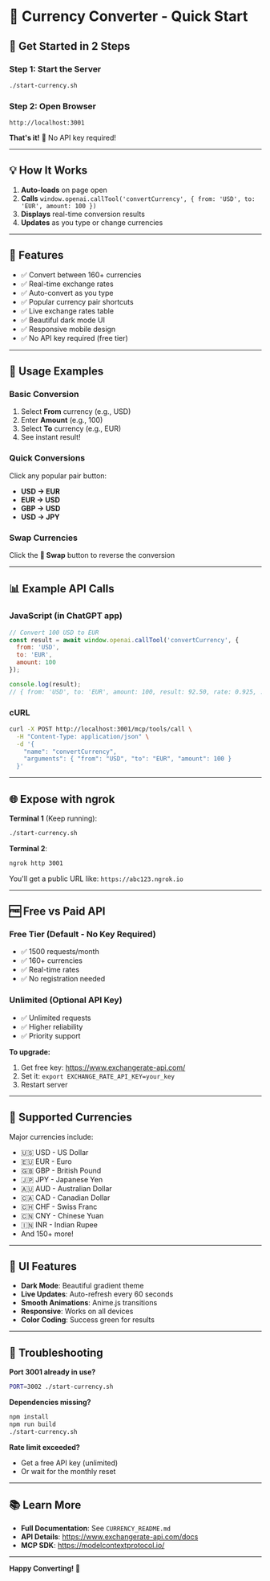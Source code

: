 # 💱 Currency Converter - Quick Start

## 🚀 Get Started in 2 Steps

### Step 1: Start the Server

```bash
./start-currency.sh
```

### Step 2: Open Browser

```
http://localhost:3001
```

**That's it!** 🎉 No API key required!

---

## 💡 How It Works

1. **Auto-loads** on page open
2. **Calls** `window.openai.callTool('convertCurrency', { from: 'USD', to: 'EUR', amount: 100 })`
3. **Displays** real-time conversion results
4. **Updates** as you type or change currencies

---

## 🎯 Features

- ✅ Convert between 160+ currencies
- ✅ Real-time exchange rates
- ✅ Auto-convert as you type
- ✅ Popular currency pair shortcuts
- ✅ Live exchange rates table
- ✅ Beautiful dark mode UI
- ✅ Responsive mobile design
- ✅ No API key required (free tier)

---

## 🔄 Usage Examples

### Basic Conversion
1. Select **From** currency (e.g., USD)
2. Enter **Amount** (e.g., 100)
3. Select **To** currency (e.g., EUR)
4. See instant result!

### Quick Conversions
Click any popular pair button:
- **USD → EUR**
- **EUR → USD**
- **GBP → USD**
- **USD → JPY**

### Swap Currencies
Click the **🔄 Swap** button to reverse the conversion

---

## 📊 Example API Calls

### JavaScript (in ChatGPT app)
```javascript
// Convert 100 USD to EUR
const result = await window.openai.callTool('convertCurrency', {
  from: 'USD',
  to: 'EUR',
  amount: 100
});

console.log(result);
// { from: 'USD', to: 'EUR', amount: 100, result: 92.50, rate: 0.925, ... }
```

### cURL
```bash
curl -X POST http://localhost:3001/mcp/tools/call \
  -H "Content-Type: application/json" \
  -d '{
    "name": "convertCurrency",
    "arguments": { "from": "USD", "to": "EUR", "amount": 100 }
  }'
```

---

## 🌐 Expose with ngrok

**Terminal 1** (Keep running):
```bash
./start-currency.sh
```

**Terminal 2**:
```bash
ngrok http 3001
```

You'll get a public URL like: `https://abc123.ngrok.io`

---

## 🆓 Free vs Paid API

### Free Tier (Default - No Key Required)
- ✅ 1500 requests/month
- ✅ 160+ currencies
- ✅ Real-time rates
- ✅ No registration needed

### Unlimited (Optional API Key)
- ✅ Unlimited requests
- ✅ Higher reliability
- ✅ Priority support

**To upgrade:**
1. Get free key: https://www.exchangerate-api.com/
2. Set it: `export EXCHANGE_RATE_API_KEY=your_key`
3. Restart server

---

## 💱 Supported Currencies

Major currencies include:
- 🇺🇸 USD - US Dollar
- 🇪🇺 EUR - Euro
- 🇬🇧 GBP - British Pound
- 🇯🇵 JPY - Japanese Yen
- 🇦🇺 AUD - Australian Dollar
- 🇨🇦 CAD - Canadian Dollar
- 🇨🇭 CHF - Swiss Franc
- 🇨🇳 CNY - Chinese Yuan
- 🇮🇳 INR - Indian Rupee
- And 150+ more!

---

## 🎨 UI Features

- **Dark Mode**: Beautiful gradient theme
- **Live Updates**: Auto-refresh every 60 seconds
- **Smooth Animations**: Anime.js transitions
- **Responsive**: Works on all devices
- **Color Coding**: Success green for results

---

## 🔧 Troubleshooting

**Port 3001 already in use?**
```bash
PORT=3002 ./start-currency.sh
```

**Dependencies missing?**
```bash
npm install
npm run build
./start-currency.sh
```

**Rate limit exceeded?**
- Get a free API key (unlimited)
- Or wait for the monthly reset

---

## 📚 Learn More

- **Full Documentation**: See `CURRENCY_README.md`
- **API Details**: https://www.exchangerate-api.com/docs
- **MCP SDK**: https://modelcontextprotocol.io/

---

**Happy Converting! 💱**

